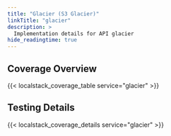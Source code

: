 ```yaml
---
title: "Glacier (S3 Glacier)"
linkTitle: "glacier"
description: >
  Implementation details for API glacier
hide_readingtime: true
---
```


## Coverage Overview

{{< localstack_coverage_table service="glacier" >}}

## Testing Details

{{< localstack_coverage_details service="glacier" >}}
